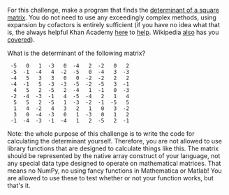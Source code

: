 <div class="md"><p>For this challenge, make a program that finds the <a href="http://en.wikipedia.org/wiki/Determinant#Calculation">determinant of a square matrix</a>. You do not need to use any exceedingly complex methods, using expansion by cofactors is entirely sufficient (if you have no idea what that is, the always helpful Khan Academy <a href="http://www.khanacademy.org/math/linear-algebra/v/linear-algebra--3x3-determinant">here</a> to <a href="http://www.khanacademy.org/math/linear-algebra/v/linear-algebra--nxn-determinant">help</a>. Wikipedia <a href="http://en.wikipedia.org/wiki/Laplace_expansion">also</a> has you <a href="http://en.wikipedia.org/wiki/Cofactor_(linear_algebra)">covered</a>).</p>
<p>What is the determinant of the following matrix?</p>
<pre><code> -5   0   1  -3   0  -4   2  -2   0   2
 -5  -1  -4   4  -2  -5   0  -4   3  -3
 -4   5   3   3   0   0  -2  -2   2   2
 -4  -1   5  -3  -3  -5  -2  -5   3  -1
  4   5   2  -5   2  -4   1  -1   0  -3
 -2  -4  -3  -1   4  -5  -4   2   1   4
  5   5   2  -5   1  -3  -2  -1  -5   5
  1   4  -2   4   3   2   1   0   3  -2
  3   0  -4  -3   0   1  -3   0   1   2
 -1  -4  -3  -1  -4   1   2  -5   2  -1
</code></pre>
<p>Note: the whole purpose of this challenge is to write the code for calculating the determinant yourself. Therefore, you are not allowed to use library functions that are designed to calculate things like this. The matrix should be represented by the native array construct of your language, not any special data type designed to operate on mathematical matrices. That means no NumPy, no using fancy functions in Mathematica or Matlab! You are allowed to use these to test whether or not your function works, but that's it. </p>
</div>

